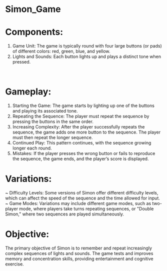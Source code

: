# Simon_Game

# Components:
1. Game Unit: The game is typically round with four large buttons (or pads) of different colors: red, green, blue, and yellow.
2. Lights and Sounds: Each button lights up and plays a distinct tone when pressed.
 <br>
 
# Gameplay:

1. Starting the Game: The game starts by lighting up one of the buttons and playing its associated tone.
2. Repeating the Sequence: The player must repeat the sequence by pressing the buttons in the same order.
3. Increasing Complexity: After the player successfully repeats the sequence, the game adds one more button to the sequence. The player must then repeat the longer sequence.
4. Continued Play: This pattern continues, with the sequence growing longer each round.
5. Mistakes: If the player presses the wrong button or fails to reproduce the sequence, the game ends, and the player’s score is displayed.
   
# Variations:

~ Difficulty Levels: Some versions of Simon offer different difficulty levels, which can affect the speed of the sequence and the time allowed for input.
<br>
~ Game Modes: Variations may include different game modes, such as two-player mode, where players take turns repeating sequences, or "Double Simon," where two sequences are played simultaneously.

# Objective:

The primary objective of Simon is to remember and repeat increasingly complex sequences of lights and sounds. The game tests and improves memory and concentration skills, providing entertainment and cognitive exercise.
